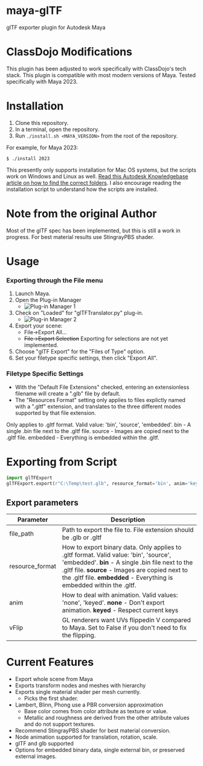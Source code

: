 # maya-glTF
glTF exporter plugin for Autodesk Maya

# ClassDojo Modifications

This plugin has been adjusted to work specifically with ClassDojo's tech stack. 
This plugin is compatible with most modern versions of Maya.  Tested specifically with Maya 2023.

# Installation

1. Clone this repository.
2. In a terminal, open the repository.
3. Run `./install.sh <MAYA_VERSION>` from the root of the repository.

For example, for Maya 2023:
```shell
$ ./install 2023 
```

This presently only supports installation for Mac OS systems, but the scripts work on Windows and Linux as well. [Read this Autodesk Knowledgebase article on how to find the correct folders](https://knowledge.autodesk.com/support/maya/learn-explore/caas/CloudHelp/cloudhelp/2023/ENU/Maya-Customizing/files/GUID-FA51BD26-86F3-4F41-9486-2C3CF52B9E17-htm.html). I also encourage reading the installation script to understand how the scripts are installed.

# Note from the original Author

Most of the glTF spec has been implemented, but this is still a work in progress.  For best material results use StingrayPBS shader.

# Usage

### Exporting through the File menu
1. Launch Maya.
1. Open the Plug-in Manager
   - ![Plug-in Manager 1](https://github.com/danpeavey-classdojo/maya-glTF/blob/master/doc/images/find-plug-man.PNG)
1. Check on "Loaded" for "glTFTranslator.py" plug-in.
   - ![Plug-in Manager 2](https://github.com/danpeavey-classdojo/maya-glTF/blob/master/doc/images/plug-in-man.PNG)
1. Export your scene: 
   - File->Export All...
   - ~~File->Export Selection~~ Exporting for selections are not yet implemented.
1. Choose "glTF Export" for the "Files of Type" option.
1. Set your filetype specific settings, then click "Export All".

### Filetype Specific Settings

- With the "Default File Extensions" checked, entering an extensionless filename will create a ".glb" file by default.
- The "Resources Format" setting only applies to files explictly named with a ".gltf" extension, and translates to the three different modes supported by that file extension.

 Only applies to .gltf format. Valid value: 'bin', 'source', 'embedded'. bin - A single .bin file next to the .gltf file. source - Images are copied next to the .gltf file. embedded - Everything is embedded within the .gltf.


# Exporting from Script
   ```python
   import glTFExport   
   glTFExport.export(r"C:\Temp\test.glb", resource_format='bin', anim='keyed', vflip=True)
   ```

## Export parameters

| Parameter | Description |   
| --------- | ----------- |   
|file_path|Path to export the file to.  File extension should be .glb or .gltf|   
|resource_format| How to export binary data. Only applies to .gltf format.  Valid value: 'bin', 'source', 'embedded'. **bin** - A single .bin file next to the .gltf file. **source** - Images are copied next to the .gltf file. **embedded** - Everything is embedded within the .gltf.|   
|anim|How to deal with animation. Valid values: 'none', 'keyed'.  **none** - Don't export animation. **keyed** - Respect current keys|   
|vFlip|GL renderers want UVs flippedin V compared to Maya.  Set to False if you don't need to fix the flipping.|   

# Current Features
- Export whole scene from Maya
- Exports transform nodes and meshes with hierarchy
- Exports single material shader per mesh currently.
   - Picks the first shader.
- Lambert, Blinn, Phong use a PBR conversion approximation
   - Base color comes from color attribute as texture or value.
   - Metallic and roughness are derived from the other attribute values and do not support textures.
- Recommend StingrayPBS shader for best material conversion.
- Node animation supported for translation, rotation, scale.
- glTF and glb supported
- Options for embedded binary data, single external bin, or preserved external images.
   
